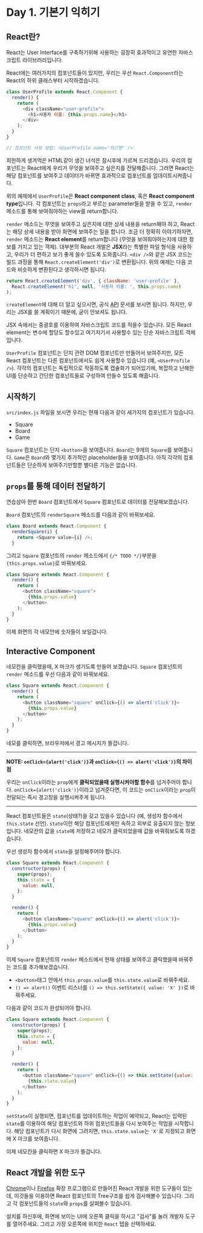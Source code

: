 # Day 1. 기본기 익히기

## React란?

React는 User Interface를 구축하기위해 사용하는 굉장히 효과적이고 유연한 자바스크립트 라이브러리입니다.

React에는 여러가지의 컴포넌트들이 있지만, 우리는 우선 `React.Component`라는 React의 하위 클래스부터 시작하겠습니다.

```javascript
class UserProfile extends React.Component {
  render() {
    return (
      <div className="user-profile">
        <h1>사용자 이름: {this.props.name}</h1>
      </div>
    );
  }
}

// 컴포넌트 사용 방법: <UserProfile name="허근행" />
```

희한하게 생겨먹은 HTML같이 생긴 녀석은 잠시후에 가르쳐 드리겠습니다. 우리의 컴포넌트는 React에게 우리가 무엇을 보여주고 싶은지를 전달해줍니다. 그러면 React는 해당 컴포넌트를 보여주고 데이터가 바뀌면 효과적으로 컴포넌트를 업데이트시켜줍니다.

위의 예제에서 `UserProfile`은 **React component class**, 혹은 **React component type**입니다. 각 컴포넌트는 `props`라고 부르는 parameter들을 받을 수 있고, `render` 메소드를 통해 보여줘야하는 view를 return합니다.

`render` 메소드는 무엇을 보여주고 싶은지에 대한 상세 내용을 return해야 하고, React는 해당 상세 내용을 받아 화면에 보여주는 일을 합니다. 조금 더 정확히 이야기하자면, `render` 메소드는 **React element**를 return합니다 (무엇을 보여줘야하는지에 대한 정보를 가지고 있는 객체). 대부분의 React 개발은 **JSX**라는 특별한 파일 형식을 사용하고, 우리가 더 편하고 보기 좋게 쓸수 있도록 도와줍니다. `<div />`와 같은 JSX 코드는 빌드 과정을 통해 `React.createElement('div')`로 변환됩니다. 위의 예제는 다음 코드와 비슷하게 변환된다고 생각하시면 됩니다.

```javascript
return React.createElement('div', { className: 'user-profile' },
  React.createElement('h1', null, '사용자 이름: ', this.props.name)
);
```

`createElement`에 대해 더 알고 싶으시면, 공식 [API](https://reactjs.org/docs/react-api.html#createelement) 문서를 보시면 됩니다. 하지만, 우리는 JSX를 쓸 계획이기 때문에, 굳이 안보셔도 됩니다.

JSX 속에서는 중괄호를 이용하여 자바스크립트 코드를 적을수 있습니다. 모든 React element는 변수에 할당도 할수있고 여기저기서 사용할수 있는 단순 자바스크립트 객체입니다.

`UserProfile` 컴포넌트는 단지 관련 DOM 컴포넌트만 만들어서 보여주지만, 모든 React 컴포넌트는 다른 컴포넌트에서도 쉽게 사용할수 있습니다 (예, `<UserProfile />`). 각각의 컴포넌트는 독립적으로 작동하도록 캡슐화가 되어있기에, 복잡하고 난해한 UI를 단순하고 간단한 컴포넌트들로 구성하여 만들수 있도록 해줍니다.

## 시작하기

`src/index.js` 파일을 보시면 우리는 현재 다음과 같이 세가지의 컴포넌트가 있습니다.

* Square
* Board
* Game

`Square` 컴포넌트는 단지 `<button>`을 보여줍니다. `Board`는 9개의 `Square`를 보여줍니다. `Game`은 `Board`와 몇가지 추가적인 placeholder들을 보여줍니다. 아직 각각의 컴포넌트들은 단순하게 보여주기만할뿐 별다른 기능은 없습니다.

## `props`를 통해 데이터 전달하기

연습삼아 한번 `Board` 컴포넌트에서 `Square` 컴포넌트로 데이터를 전달해보겠습니다.

`Board` 컴포넌트의 `renderSquare` 메소드를 다음과 같이 바꿔보세요.

```javascript
class Board extends React.Component {
  renderSquare(i) {
    return <Square value={i} />;
  }
```

그리고 `Square` 컴포넌트의 `render` 메소드에서 `{/* TODO */}`부분을 `{this.props.value}`로 바꿔보세요.

```javascript
class Square extends React.Component {
  render() {
    return (
      <button className="square">
        {this.props.value}
      </button>
    );
  }
}
```

이제 화면의 각 네모안에 숫자들이 보일겁니다.

## Interactive Component

네모칸을 클릭했을때, X 마크가 생기도록 만들어 보겠습니다. `Square` 컴포넌트의 `render` 메소드를 우선 다음과 같이 바꿔보세요.

```javascript
class Square extends React.Component {
  render() {
    return (
      <button className="square" onClick={() => alert('click')}>
        {this.props.value}
      </button>
    );
  }
}
```

네모를 클릭하면, 브라우저에서 경고 메시지가 뜰겁니다.

---

**NOTE: `onClick={alert('click')}`과 `onClick={() => alert('click')}`의 차이점**

우리는 `onClick`이라는 `prop`에게 **클릭되었을때 실행시켜야할 함수**를 넘겨주어야 합니다. `onClick={alert('click')}`이라고 넘겨준다면, 이 코드는 `onClick`이라는 `prop`이 전달되는 즉시 경고창을 실행시켜주게 됩니다.

---

React 컴포넌트들은 `state`(상태?)을 갖고 있을수 있습니다 (예, 생성자 함수에서 `this.state` 선언). `state`이란 해당 컴포넌트에게만 속하고 외부로 유출되지 않는 정보입니다. 네모칸의 값을 `state`에 저장하고 네모가 클릭되었을때 값을 바꿔줘보도록 하겠습니다.

우선 생성자 함수에서 `state`을 설정해주어야 합니다.

```javascript
class Square extends React.Component {
  constructor(props) {
    super(props);
    this.state = {
      value: null,
    };
  }

  render() {
    return (
      <button className="square" onClick={() => alert('click')}>
        {this.props.value}
      </button>
    );
  }
}
```

이제 `Square` 컴포넌트의 `render` 메소드에서 현재 상태를 보여주고 클릭했을때 바꿔주는 코드를 추가해보겠습니다.

* `<button>`태그 안에서 `this.props.value`를 `this.state.value`로 바꿔주세요.
* `() => alert()` 이벤트 리스너를 `() => this.setState({ value: 'X' })`로 바꿔주세요.

다음과 같이 코드가 완성되어야 합니다.

```javascript
class Square extends React.Component {
  constructor(props) {
    super(props);
    this.state = {
      value: null,
    };
  }

  render() {
    return (
      <button className="square" onClick={() => this.setState({value: 'X'})}>
        {this.state.value}
      </button>
    );
  }
}
```

`setState`이 실행되면, 컴포넌트를 업데이트하는 작업이 예약되고, React는 입력된 `state`를 이용하여 해당 컴포넌트와 하위 컴포넌트들을 다시 보여주는 작업을 시작합니다. 해당 컴포넌트가 다시 화면에 그려지면, `this.state.value`는 `'X'`로 지정되고 화면에 X 마크를 보여줍니다.

이제 네모칸을 클릭하면 X 마크가 뜰겁니다.

## React 개발을 위한 도구

[Chrome](https://chrome.google.com/webstore/detail/react-developer-tools/fmkadmapgofadopljbjfkapdkoienihi?hl=en)이나 [Firefox](https://addons.mozilla.org/en-US/firefox/addon/react-devtools/) 확장 프로그램으로 만들어진 React 개발을 위한 도구들이 있는데, 이것들을 이용하면 React 컴포넌트의 Tree구조를 쉽게 검사해볼수 있습니다. 그리고 각 컴포넌트들의 `state`와 `props`를 살펴볼수 있습니다.

설치를 하신후에, 화면에 보이는 UI에 오른쪽 클릭을 하시고 "검사"를 눌러 개발자 도구를 열어주세요. 그리고 가장 오른쪽에 위치한 `React` 탭을 선택하세요.
